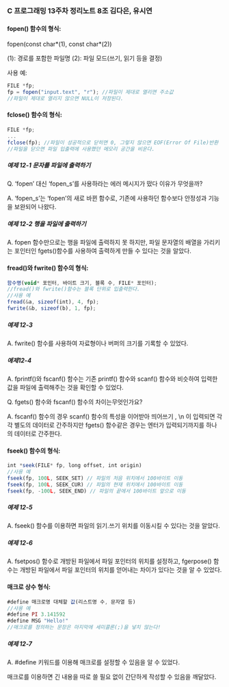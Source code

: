 ### C 프로그래밍 13주차 정리노트 8조 김다은, 유시연





#### fopen() 함수의 형식:

fopen(const char*(1), const char*(2))

(1): 경로를 포함한 파일명 (2): 파일 모드(쓰기, 읽기 등을 결정)

사용 예:

```jsx
FILE *fp;
fp = fopen("input.text", "r"); //파일이 제대로 열리면 주소값
//파일이 제대로 열리지 않으면 NULL이 저장된다. 
```

#### fclose() 함수의 형식:

```jsx
FILE *fp;
...
fclose(fp); //파일이 성공적으로 닫히면 0, 그렇지 않으면 EOF(Error Of File)반환 
//파일을 닫으면 파일 입출력에 사용했던 메모리 공간을 비운다.
```

##### 예제 12-1 문자를 파일에 출력하기 

Q. ‘fopen’ 대신 ‘fopen_s’를 사용하라는 에러 메시지가 떴다 이유가 무엇을까?

A. ‘fopen_s’는 ‘fopen’의 새로 바뀐 함수로, 기존에 사용하던 함수보다 안정성과 기능을 보완되어 나왔다. 



##### 예제 12-2 행을 파일에 출력하기

A. fopen 함수만으로는 행을 파일에 출력하지 못 하지만,  파일 문자열의 배열을 가리키는 포인터인 fgets()함수를 사용하여 출력하게 만들 수 있다는 것을 알았다. 



#### fread()와 fwrite() 함수의 형식:

```jsx
함수명(void* 포인터, 바이트 크기, 블록 수, FILE* 포인터);
//fread()와 fwrite()함수는 블록 단위로 입출력한다. 
//사용 예
fread(&a, sizeof(int), 4, fp);
fwrite(&b, sizeof(b), 1, fp);
```


##### 예제 12-3

A. fwrite() 함수를 사용하여 자료형이나 버퍼의 크기를 기록할 수 있었다. 



##### 예제12-4

A. fprintf()와 fscanf() 함수는 기존 printf() 함수와 scanf() 함수와 비슷하여 입력한 값을 파일에 출력해주는 것을 확인할 수 있었다. 

Q. fgets() 함수와 fscanf() 함수의 차이는무엇인가요?

A. fscanf() 함수의 경우 scanf() 함수의 특성을 이어받아 띄어쓰기 , \n 이 입력되면 각각 별도의 데이터로 간주하지만 fgets() 함수같은 경우는 엔터가 입력되기까지를 하나의 데이터로 간주한다. 



#### fseek() 함수의 형식:

```jsx
int *seek(FILE* fp, long offset, int origin)
//사용 예
fseek(fp, 100L, SEEK_SET) // 파일의 처음 위치에서 100바이트 이동
fseek(fp, 100L, SEEK_CUR) // 파일의 현재 위치에서 100바이트 이동
fseek(fp, -100L, SEEK_END) // 파일의 끝에서 100바이트 앞으로 이동 
```



##### 예제 12-5

A. fseek() 함수를 이용하면 파일의 읽기.쓰기 위치를 이동시킬 수 있다는 것을 알았다. 



##### 예제 12-6

A. fsetpos() 함수로 개방된 파일에서 파일 포인터의 위치를 설정하고, fgerpose() 함수는 개방된 파일에서 파일 포인터의 위치를 얻어내는 차이가 있다는 것을 알 수 있었다. 



#### 매크로 상수 형식:

```jsx
#define 매크로명 대체할 값(리스트명 수, 문자열 등)
//사용 예
#define PI 3.141592
#define MSG "Hello!"
//매크로를 정의하는 문장은 마지막에 세미콜론(;)을 넣치 않는다!
```


##### 예제 12-7

A. #define 키워드를 이용해 매크로를 설정할 수 있음을 알 수 있었다. 

매크로를 이용하면 긴 내용을 따로 쓸 필요 없이 간단하게 작성할 수 있음을 깨달았다.
